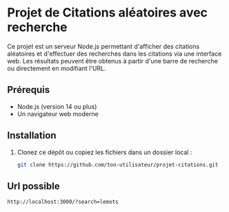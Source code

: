 # Projet de Citations aléatoires avec recherche

Ce projet est un serveur Node.js permettant d'afficher des citations aléatoires et d'effectuer des recherches dans les citations via une interface web. Les résultats peuvent être obtenus à partir d'une barre de recherche ou directement en modifiant l'URL.

## Prérequis

- Node.js (version 14 ou plus)
- Un navigateur web moderne

## Installation

1. Clonez ce dépôt ou copiez les fichiers dans un dossier local :
   ```bash
   git clone https://github.com/ton-utilisateur/projet-citations.git

## Url possible 

```
http://localhost:3000/?search=lemots

